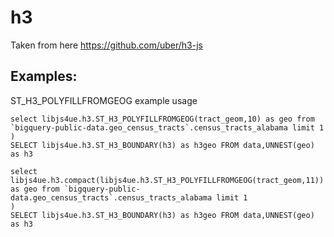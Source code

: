 # h3

Taken from here https://github.com/uber/h3-js

## Examples:

ST_H3_POLYFILLFROMGEOG example usage

```with data as (
select libjs4ue.h3.ST_H3_POLYFILLFROMGEOG(tract_geom,10) as geo from `bigquery-public-data.geo_census_tracts`.census_tracts_alabama limit 1
)
SELECT libjs4ue.h3.ST_H3_BOUNDARY(h3) as h3geo FROM data,UNNEST(geo) as h3
```


```with data as (
select libjs4ue.h3.compact(libjs4ue.h3.ST_H3_POLYFILLFROMGEOG(tract_geom,11)) as geo from `bigquery-public-data.geo_census_tracts`.census_tracts_alabama limit 1
)
SELECT libjs4ue.h3.ST_H3_BOUNDARY(h3) as h3geo FROM data,UNNEST(geo) as h3
```

